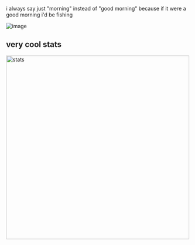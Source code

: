 i always say just "morning" instead of "good morning" because if it were a good morning i'd be fishing

![image](https://user-images.githubusercontent.com/77695657/118171097-38889280-b42b-11eb-93e1-064040b78c17.png)

## very cool stats

<img src="https://wakatime.com/share/@c21e9149-30ec-46c4-8b09-e49166996592/d3ba8586-22b4-46af-90a8-8e870b6e79be.svg" width="500" alt="stats"/>
